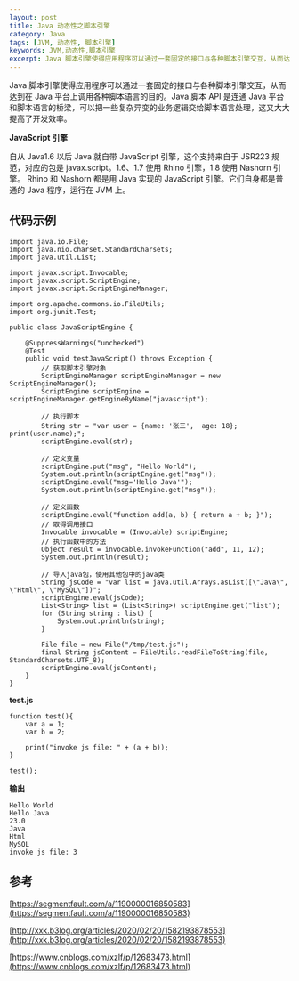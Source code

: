 ```yaml
---
layout: post
title: Java 动态性之脚本引擎
category: Java
tags: [JVM, 动态性, 脚本引擎]
keywords: JVM,动态性,脚本引擎
excerpt: Java 脚本引擎使得应用程序可以通过一套固定的接口与各种脚本引擎交互，从而达到在 Java 平台上调用各种脚本语言的目的。Java 脚本 API 是连通 Java 平台和脚本语言的桥梁，可以把一些复杂异变的业务逻辑交给脚本语言处理，这又大大提高了开发效率。
---
```


Java 脚本引擎使得应用程序可以通过一套固定的接口与各种脚本引擎交互，从而达到在 Java 平台上调用各种脚本语言的目的。Java 脚本 API 是连通 Java 平台和脚本语言的桥梁，可以把一些复杂异变的业务逻辑交给脚本语言处理，这又大大提高了开发效率。

**JavaScript 引擎**

自从 Java1.6 以后 Java 就自带 JavaScript 引擎，这个支持来自于 JSR223 规范，对应的包是 javax.script。1.6、1.7 使用 Rhino 引擎，1.8 使用 Nashorn 引擎。
Rhino 和 Nashorn 都是用 Java 实现的 JavaScript 引擎。它们自身都是普通的 Java 程序，运行在 JVM 上。

## 代码示例

```
import java.io.File;
import java.nio.charset.StandardCharsets;
import java.util.List;

import javax.script.Invocable;
import javax.script.ScriptEngine;
import javax.script.ScriptEngineManager;

import org.apache.commons.io.FileUtils;
import org.junit.Test;

public class JavaScriptEngine {

    @SuppressWarnings("unchecked")
    @Test
    public void testJavaScript() throws Exception {
        // 获取脚本引擎对象
        ScriptEngineManager scriptEngineManager = new ScriptEngineManager();
        ScriptEngine scriptEngine = scriptEngineManager.getEngineByName("javascript");

        // 执行脚本
        String str = "var user = {name: '张三',  age: 18}; print(user.name);";
        scriptEngine.eval(str);

        // 定义变量
        scriptEngine.put("msg", "Hello World");
        System.out.println(scriptEngine.get("msg"));
        scriptEngine.eval("msg='Hello Java'");
        System.out.println(scriptEngine.get("msg"));

        // 定义函数
        scriptEngine.eval("function add(a, b) { return a + b; }");
        // 取得调用接口
        Invocable invocable = (Invocable) scriptEngine;
        // 执行函数中的方法
        Object result = invocable.invokeFunction("add", 11, 12);
        System.out.println(result);

        // 导入java包，使用其他包中的java类
        String jsCode = "var list = java.util.Arrays.asList([\"Java\", \"Html\", \"MySQL\"])";
        scriptEngine.eval(jsCode);
        List<String> list = (List<String>) scriptEngine.get("list");
        for (String string : list) {
            System.out.println(string);
        }

        File file = new File("/tmp/test.js");
        final String jsContent = FileUtils.readFileToString(file, StandardCharsets.UTF_8);
        scriptEngine.eval(jsContent);
    }
}
```

**test.js**
```
function test(){
    var a = 1;
    var b = 2;

    print("invoke js file: " + (a + b));   
}

test();
```

**输出**
```
Hello World
Hello Java
23.0
Java
Html
MySQL
invoke js file: 3
```


## 参考

[https://segmentfault.com/a/1190000016850583](https://segmentfault.com/a/1190000016850583)

[http://xxk.b3log.org/articles/2020/02/20/1582193878553](http://xxk.b3log.org/articles/2020/02/20/1582193878553)

[https://www.cnblogs.com/xzlf/p/12683473.html](https://www.cnblogs.com/xzlf/p/12683473.html)

